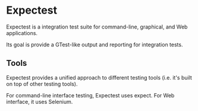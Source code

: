 # Expectest

Expectest is a integration test suite for command-line, graphical, and Web applications.

Its goal is provide a GTest-like output and reporting for integration tests.

## Tools

Expectest provides a unified approach to different testing tools (i.e. it's built on top of other testing tools).

For command-line interface testing, Expectest uses expect. For Web interface, it uses Selenium.
